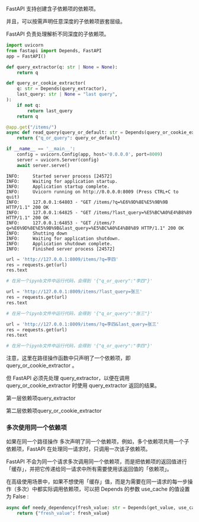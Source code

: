 FastAPI 支持创建含子依赖项的依赖项。

并且，可以按需声明任意深度的子依赖项嵌套层级。

FastAPI 负责处理解析不同深度的子依赖项。

```python
import uvicorn
from fastapi import Depends, FastAPI
app = FastAPI()

def query_extractor(q: str | None = None):
    return q

def query_or_cookie_extractor(
    q: str = Depends(query_extractor),
    last_query: str | None = "last query",
):
    if not q:
        return last_query
    return q

@app.get("/items/")
async def read_query(query_or_default: str = Depends(query_or_cookie_extractor)):
    return {"q_or_query": query_or_default}

if __name__ == '__main__':
    config = uvicorn.Config(app, host='0.0.0.0', port=8009)
    server = uvicorn.Server(config)
    await server.serve()
```
```log
INFO:     Started server process [24572]
INFO:     Waiting for application startup.
INFO:     Application startup complete.
INFO:     Uvicorn running on http://0.0.0.0:8009 (Press CTRL+C to quit)
INFO:     127.0.0.1:64803 - "GET /items/?q=%E6%9D%8E%E5%9B%9B HTTP/1.1" 200 OK
INFO:     127.0.0.1:64825 - "GET /items/?last_query=%E5%BC%A0%E4%B8%89 HTTP/1.1" 200 OK
INFO:     127.0.0.1:64853 - "GET /items/?q=%E6%9D%8E%E5%9B%9B&last_query=%E5%BC%A0%E4%B8%89 HTTP/1.1" 200 OK
INFO:     Shutting down
INFO:     Waiting for application shutdown.
INFO:     Application shutdown complete.
INFO:     Finished server process [24572]
```

```python
url = 'http://127.0.0.1:8009/items/?q=李四' 
res = requests.get(url) 
res.text

# 在另一个ipynb文件中运行代码，会得到 '{"q_or_query":"李四"}'
```

```python
url = 'http://127.0.0.1:8009/items/?last_query=张三' 
res = requests.get(url) 
res.text

# 在另一个ipynb文件中运行代码，会得到 '{"q_or_query":"张三"}'
```

```python
url = 'http://127.0.0.1:8009/items/?q=李四&last_query=张三' 
res = requests.get(url) 
res.text

# 在另一个ipynb文件中运行代码，会得到 '{"q_or_query":"李四"}'
```

注意，这里在路径操作函数中只声明了一个依赖项，即 query_or_cookie_extractor 。

但 FastAPI 必须先处理 query_extractor，以便在调用 query_or_cookie_extractor 时使用 query_extractor 返回的结果。

第一层依赖项query_extractor

第二层依赖项query_or_cookie_extractor

### 多次使用同一个依赖项
如果在同一个路径操作 多次声明了同一个依赖项，例如，多个依赖项共用一个子依赖项，FastAPI 在处理同一请求时，只调用一次该子依赖项。

FastAPI 不会为同一个请求多次调用同一个依赖项，而是把依赖项的返回值进行「缓存」，并把它传递给同一请求中所有需要使用该返回值的「依赖项」。

在高级使用场景中，如果不想使用「缓存」值，而是为需要在同一请求的每一步操作（多次）中都实际调用依赖项，可以把 Depends 的参数 use_cache 的值设置为 False :

```python
async def needy_dependency(fresh_value: str = Depends(get_value, use_cache=False)):
    return {"fresh_value": fresh_value}
```

